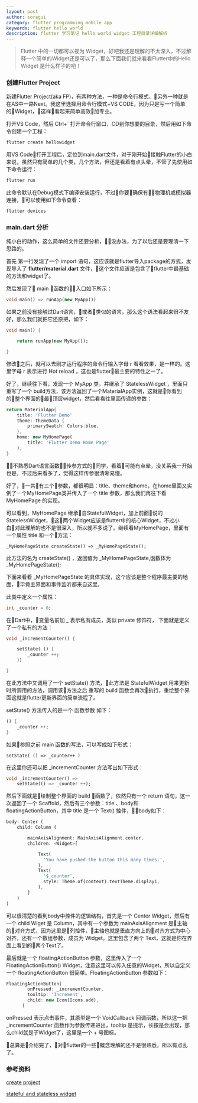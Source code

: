 ```yaml
---
layout: post
author: soragui
category: flutter programming mobile app
keywords: flutter hello world
description: flutter 学习笔记 hello world widget 工程目录详细解析
---
```


> Flutter 中的一切都可以视为 Widget，好吧我还是理解的不太深入，不过解释一个简单的Widget还是可以了，那么下面我们就来看看Flutter中的Hello Widget 是什么样子的吧！

### 创建Flutter Project
新建Flutter Project(aka FP)，有两种方法，一种是命令行模式，另外一种就是在AS中一路Next。我这里选择用命令行模式+VS CODE，因为只是写一个简单的Widget，这样看起来简单高效加专业。

打开VS Code，然后 Ctrl+` 打开命令行窗口，CD到你想要的目录，然后用如下命令创建一个工程：
```zsh
flutter create hellowidget
```
用VS Code打开工程后，定位到main.dart文件，对于刚开始接触Flutter的小白来说，虽然只有简单的几个类，几个方法，但还是看着有点头晕，不管了先使用如下命令运行：
```zsh
flutter run
```
此命令默认在Debug模式下编译安装运行，不过你要确保有物理机或模拟器连接，可以使用如下命令查看：
```zsh
flutter devices
```

### main.dart 分析
纯小白的动作，这么简单的文件还要分析，没办法，为了以后还是要理清一下思路的。

首先 第一行发现了一个 import 语句，这应该就是flutter导入package的方式，发现导入了 **flutter/material.dart** 文件，这个文件应该是包含了flutter中最基础的方法和widget了。

然后发现了 main 函数的入口如下所示：
```dart
void main() => runApp(new MyApp())
```
如果之前没有接触过Dart语言，或者类似的语言，那么这个语法看起来很不友好，那么我们就把它还原把，如下：
```dart
void main() {

    return runApp(new MyApp());

}
```
修改之后，就可以去刚才运行程序的命令行输入字母 r 看看效果，是一样的。这里字母 r 表示进行 Hot reload ，这也是flutter最主要的特性之一了。

好了，继续往下看，发现一个 MyApp 类，并继承了 StatelessWidget ，里面只重写了一个 build方法，该方法返回了一个MaterialApp实例，这就是你看到的整个界面的最顶层widget，然后看看往里面传递的参数：
```dart
return MaterialApp{
    title: 'Flutter Demo'
    theme: ThemeData {
        primarySwatch: Colors.blue,
    },
    home: new MyHomePage(
        title: 'Flutter Demo Home Page'
    ),
}
```
不熟悉Dart语言函数传参方式的同学，看着可能有点晕，没关系我一开始也是，不过后来看多了，觉得这样传参很清晰易懂。

好了，一共有三个参数，都很明显：title、theme和home，在home里面又实例了一个MyHomePage类并传入了一个 title 参数，那么我们再往下看 MyHomePage 的实现。

可以看到，MyHomePage 继承自StatefulWidget，加上前面说的 StatelessWidget，这两个Widget应该是flutter中的核心Widget，不过小白对此理解的也不是很深入，所以就不多说了。继续看MyHomePage，里面有一个属性 title 和一个方法：
```
_MyHomePageState createState() => _MyHomePageState();
```
此方法的名为 createState() ，返回值为 _MyHomePageState,函数体为 _MyHomePageState();

下面来看看 _MyHomePageState 的具体实现，这个应该是整个程序最主要的地面，毕竟主界面和事件监听都来自这里。

此类中定义一个属性：
```dart
int _counter = 0;
```
在Dart中，变量名前加 _ 表示私有成员，类似 private 修饰符，
下面就是定义了一个私有的方法：
```dart
void _incrementCounter() {

    setState( () {
        _counter ++;
    })

}
```
在此方法中又调用了一个 setState() 方法，此方法是 StatefulWidget 用来更新时所调用的方法，调用该方法之后 重写的 build 函数会再次执行，重绘整个界面这就是flutter更新界面的简单流程了。

setState() 方法传入的是一个 函数参数 如下：
```dart
() {
    _counter ++;
}
```
如果参照之前 main 函数的写法，可以写成如下形式：
```
setState( () => _counter++ )
```
在这里你还可以把 _incrementCounter 方法写出如下形式：
```dart
void _incrementCounter() =>
    setState(() => _counter ++); 
```
然后下面就是绘制整个界面的 build 函数了，依然只有一个 return 语句，这一次返回了一个 Scaffold，然后有三个参数：title 、body和floatingActionButton，其中 title 是一个 Text() 控件，body如下：
```dart
body: Center (
    child: Column (

        mainAxisAlignment: MainAxisAlignment.center,
        children: <Widget>[

            Text(
              'You have pushed the button this many times:',
            ),
            Text(
              '$_counter',
              style: Theme.of(context).textTheme.display1,
            ),
        ]
    )
)
```
可以很清楚的看到body中控件的逻辑结构，首先是一个 Center Widget，然后有一个 child Wiget 是 Column，其中有一个参数为 mainAxisAlignment 是主轴的对齐方式，因为这里是列控件，主轴也就是垂直方向上的对齐方式为中心对齐，还有一个数组参数，成员为 Widget，这里包含了两个 Text，这就是你在界面上看到的两个Text了。

最后就是一个 floatingActionButton 参数，这里传入了一个 FloatingActionButton() Widget，注意这里可以传入任意的Widget，所以自定义一个 floatingActionButton 很简单。FloatingActionButton 参数如下：
```dart
FloatingActionButton(
        onPressed: _incrementCounter,
        tooltip: 'Increment',
        child: new Icon(Icons.add),
      )
```
onPressed 表示点击事件，其原型是一个 VoidCallback 回调函数，所以这一把 _incrementCounter 函数作为参数传递进出，tooltip 是提示，长按是会出现，那么child就是子Widget了，这里是一个 + 号图标。

总算是介绍完了，对flutter的一些概念理解的还不是很熟悉，所以有点乱了。

### 参考资料
[create project](https://flutter.io/get-started/test-drive/#terminal)

[stateful and stateless widget](https://flutterbyexample.com/flutter-widgets#stateless-and-statefulwidgets)